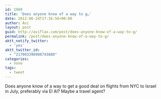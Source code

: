 ```yaml
---
id: 1960
title: 'Does anyone know of a way to g…'
date: 2012-06-24T17:16:56+00:00
author: Avi
layout: post
guid: http://aviflax.com/post/does-anyone-know-of-a-way-to-g/
permalink: /post/does-anyone-know-of-a-way-to-g/
aktt_notify_twitter:
  - 'yes'
aktt_twitter_id:
  - "217003398908743680"
categories:
  - none
tags:
  - tweet
---
```

Does anyone know of a way to get a good deal on flights from NYC to Israel in July, preferably via El Al? Maybe a travel agent?